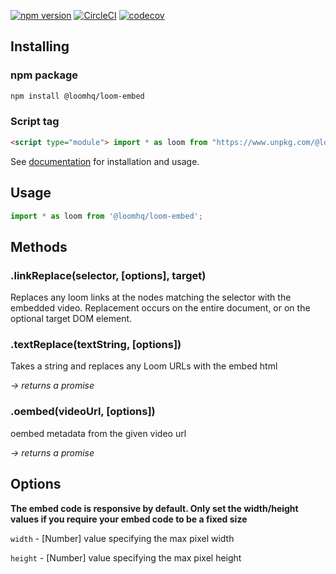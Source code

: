 [![npm version](https://img.shields.io/npm/v/@loomhq/loom-embed)](https://www.npmjs.com/package/@loomhq/loom-embed)
[![CircleCI](https://img.shields.io/circleci/build/gh/loomhq/platform?token=510d0d800cbfbb8c1757c8e1705472c5d1c81238)](https://app.circleci.com/pipelines/github/loomhq/platform/2351/workflows/54eaa124-7378-48ac-80a7-a83ee3195322)
[![codecov](https://img.shields.io/badge/CodeCoverage-90%25-green)]()

## Installing

### npm package

```sh
npm install @loomhq/loom-embed
```

### Script tag
```html
<script type="module"> import * as loom from "https://www.unpkg.com/@loomhq/loom-embed@1.2.4/dist/esm/index.js?module"; </script>
```

See [documentation](https://dev.loom.com/docs/embed-sdk/getting-started) for installation and usage.

## Usage

```js
import * as loom from '@loomhq/loom-embed';
````

## Methods

### .linkReplace(selector, [options], target)

Replaces any loom links at the nodes matching the selector with the embedded video. Replacement occurs on the entire document, or on the optional target DOM element.

### .textReplace(textString, [options])

Takes a string and replaces any Loom URLs with the embed html

_-> returns a promise_

### .oembed(videoUrl, [options])

oembed metadata from the given video url

_-> returns a promise_

## Options

**The embed code is responsive by default. Only set the width/height values if you require your embed code to be a fixed size**

`width` - [Number] value specifying the max pixel width

`height` - [Number] value specifying the max pixel height
